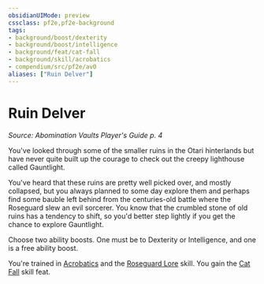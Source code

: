 ```yaml
---
obsidianUIMode: preview
cssclass: pf2e,pf2e-background
tags:
- background/boost/dexterity
- background/boost/intelligence
- background/feat/cat-fall
- background/skill/acrobatics
- compendium/src/pf2e/av0
aliases: ["Ruin Delver"]
---
```

# Ruin Delver
*Source: Abomination Vaults Player's Guide p. 4*  

You've looked through some of the smaller ruins in the Otari hinterlands but have never quite built up the courage to check out the creepy lighthouse called Gauntlight.

You've heard that these ruins are pretty well picked over, and mostly collapsed, but you always planned to some day explore them and perhaps find some bauble left behind from the centuries-old battle where the Roseguard slew an evil sorcerer. You know that the crumbled stone of old ruins has a tendency to shift, so you'd better step lightly if you get the chance to explore Gauntlight.

Choose two ability boosts. One must be to Dexterity or Intelligence, and one is a free ability boost.

You're trained in [Acrobatics](/compendium/skills.md#Acrobatics) and the [Roseguard Lore](/compendium/skills.md#Lore) skill. You gain the [Cat Fall](/compendium/feats/cat-fall.md) skill feat.